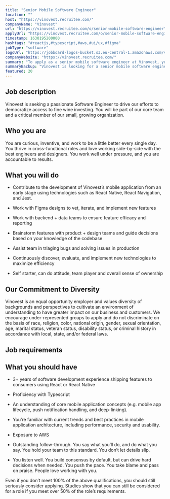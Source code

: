 ```yaml
---
title: "Senior Mobile Software Engineer"
location: ""
host: "https://vinovest.recruitee.com/"
companyName: "Vinovest"
url: "https://vinovest.recruitee.com/o/senior-mobile-software-engineer"
applyUrl: "https://vinovest.recruitee.com/o/senior-mobile-software-engineer/c/new"
timestamp: 1630195200000
hashtags: "#reactjs,#typescript,#aws,#ui/ux,#figma"
jobType: "software"
logoUrl: "https://jobboard-logos-bucket.s3.eu-central-1.amazonaws.com/vinovest"
companyWebsite: "https://vinovest.recruitee.com/"
summary: "To apply as a senior mobile software engineer at Vinovest, you preferably need to have 3+ years of software development experience shipping features to consumers using React or React Native."
summaryBackup: "Vinovest is looking for a senior mobile software engineer that has #reactjs, #typescript, #aws."
featured: 20
---
```


## Job description

Vinovest is seeking a passionate Software Engineer to drive our efforts to democratize access to fine wine investing. You will be part of our core team and a critical member of our small, growing organization.

## Who you are

You are curious, inventive, and work to be a little better every single day. You thrive in cross-functional roles and love working side-by-side with the best engineers and designers. You work well under pressure, and you are accountable to results.

## What you will do

*   Contribute to the development of Vinovest’s mobile application from an early stage using technologies such as React Native, React Navigation, and Jest.
    

*   Work with Figma designs to vet, iterate, and implement new features
    

*   Work with backend + data teams to ensure feature efficacy and reporting
    

*   Brainstorm features with product + design teams and guide decisions based on your knowledge of the codebase
    

*   Assist team in triaging bugs and solving issues in production
    

*   Continuously discover, evaluate, and implement new technologies to maximize efficiency
    

*   Self starter, can do attitude, team player and overall sense of ownership
    

## Our Commitment to Diversity

Vinovest is an equal opportunity employer and values diversity of backgrounds and perspectives to cultivate an environment of understanding to have greater impact on our business and customers. We encourage under-represented groups to apply and do not discriminate on the basis of race, religion, color, national origin, gender, sexual orientation, age, marital status, veteran status, disability status, or criminal history in accordance with local, state, and/or federal laws.

## Job requirements

## What you should have

*   3+ years of software development experience shipping features to consumers using React or React Native
    

*   Proficiency with Typescript
    
*   An understanding of core mobile application concepts (e.g. mobile app lifecycle, push notification handling, and deep-linking).
    
*   You’re familiar with current trends and best practices in mobile application architecture, including performance, security and usability.
    
*   Exposure to AWS
    

*   Outstanding follow-through. You say what you’ll do, and do what you say. You hold your team to this standard. You don’t let details slip.
    

*   You listen well. You build consensus by default, but can drive hard decisions when needed. You push the pace. You take blame and pass on praise. People love working with you.
    

‪Even if you don’t meet 100% of the above qualifications, you should still seriously consider applying. Studies show that you can still be considered for a role if you meet over 50% of the role’s requirements.‬
